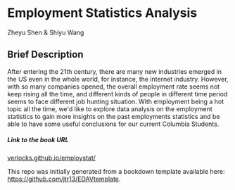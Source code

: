 # Employment Statistics Analysis

Zheyu Shen & Shiyu Wang

## Brief Description

After entering the 21th century, there are many new industries emerged in the US even in the whole world, for instance, the internet industry. However, with so many companies opened, the overall employment rate seems not keep rising all the time, and different kinds of people in different time period seems to face different job hunting situation. With employment being a hot topic all the time, we'd like to explore data analysis on the employment statistics to gain more insights on the past employments statistics and be able to have some useful conclusions for our current Columbia Students.

##### Link to the book URL
[verlocks.github.io/employstat/](https://verlocks.github.io/employStat/)

This repo was initially generated from a bookdown template available here: https://github.com/jtr13/EDAVtemplate.